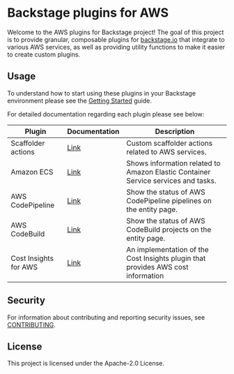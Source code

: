 # Backstage plugins for AWS

Welcome to the AWS plugins for Backstage project! The goal of this project is to provide granular, composable plugins for [backstage.io](https://backstage.io) that integrate to various AWS services, as well as providing utility functions to make it easier to create custom plugins.

## Usage

To understand how to start using these plugins in your Backstage environment please see the [Getting Started](./docs/getting-started.md) guide.

For detailed documentation regarding each plugin please see below:

| Plugin                | Documentation                                       | Description                                                                       |
| --------------------- | --------------------------------------------------- | --------------------------------------------------------------------------------- |
| Scaffolder actions    | [Link](./plugins/core/scaffolder-actions/README.md) | Custom scaffolder actions related to AWS services.                                |
| Amazon ECS            | [Link](./plugins/ecs/README.md)                     | Shows information related to Amazon Elastic Container Service services and tasks. |
| AWS CodePipeline      | [Link](./plugins/codepipeline/README.md)            | Show the status of AWS CodePipeline pipelines on the entity page.                 |
| AWS CodeBuild         | [Link](./plugins/codebuild/README.md)               | Show the status of AWS CodeBuild projects on the entity page.                     |
| Cost Insights for AWS | [Link](./plugins/cost-insights/README.md)           | An implementation of the Cost Insights plugin that provides AWS cost information  |

## Security

For information about contributing and reporting security issues, see [CONTRIBUTING](CONTRIBUTING.md).

## License

This project is licensed under the Apache-2.0 License.
